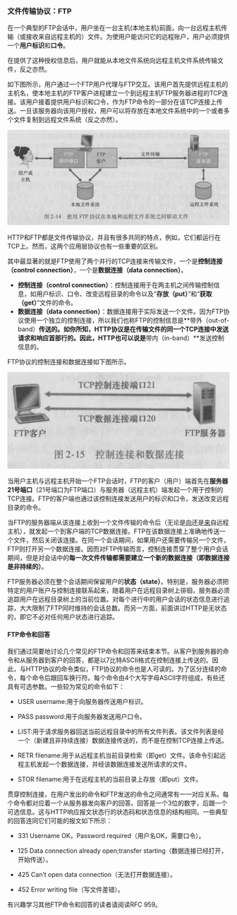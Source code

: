 ### 文件传输协议：FTP

​		在一个典型的FTP会话中，用户坐在一台主机(本地主机)前面，向一台远程主机传输（或接收来自远程主机的）文件。为使用户能访问它的远程账户，用户必须提供一个**用户标识**和**口令**。

​		在提供了这种授权信息后，用户就能从本地文件系统向远程主机文件系统传输文件，反之亦然。

​		如下图所示，用户通过一个FTP用户代理与FTP交互。该用户首先提供远程主机的主机名，使本地主机的FTP客户进程建立一个到远程主机FTP服务器进程的TCP连接。该用户接着提供用户标识和口令，作为FTP命令的一部分在该TCP连接上传送。一旦该服务器向该用户授权，用户可以将存放在本地文件系统中的一个或者多个文件复制到远程文件系统（反之亦然）。

![03FTP流程](./MarkDownImage/03FTP流程.png)

​		HTTP和FTP都是文件传输协议，并且有很多共同的特点，例如，它们都运行在TCP上。然而，这两个应用层协议也有一些重要的区别。

​		其中最显著的就是FTP使用了两个并行的TCP连接来传输文件，一个是**控制连接（control connection）**，一个是**数据连接（data connection）**。

- **控制连接（control connection）**：控制连接用于在两主机之间传输控制信息，如用户标识、口令、改变远程目录的命令以及“**存放（put）**”和“**获取（get）**”文件的命令。
- **数据连接（data connection）**：数据连接用于实际发送一个文件。因为FTP协议使用一个独立的控制连接，所以我们也称FTP的控制信息是**带外（out-of-band）**传送的。如你所知，HTTP协议是在传输文件的同一个TCP连接中发送请求和响应首部行的。因此，HTTP也可以说是**带内（in-band）**发送控制信息的。

FTP协议的控制连接和数据连接如下图所示。

![03控制连接和数据连接](./MarkDownImage/03控制连接和数据连接.png)

​		当用户主机与远程主机开始一个FTP会话时，FTP的客户（用户）端首先在**服务器21号端口**（21号端口为FTP端口）与服务器（远程主机）端发起一个用于控制的TCP连接。FTP的客户端也通过该控制连接发送用户的标识和口令，发送改变远程目录的命令。

​		当FTP的服务器端从该连接上收到一个文件传输的命令后（无论是<u>向</u>还是<u>来</u>自远程主机），就发起一个到客户端的TCP数据连接。FTP在该数据连接上准确地传送一个文件，然后关闭该连接。在同一个会话期间，如果用户还需要传输另一个文件，FTP则打开另一个数据连接。因而对FTP传输而言，控制连接贯穿了整个用户会话期间，但是对会话中的**每一次文件传输都需要建立一个新的数据连接（即数据连接是非持续的）**。

​		FTP服务器必须在整个会话期间保留用户的**状态（state）**。特别是，服务器必须把特定的用户账户与控制连接联系起来，随着用户在远程目录树上徘徊，服务器必须追踪用户在远程目录树上的当前位置。对每个进行中的用户会话的状态信息进行追踪，大大限制了FTP同时维持的会话总数。而另一方面，前面讲过HTTP是无状态的，即它不必对任何用户状态进行追踪。



#### FTP命令和回答

​		我们通过简要地讨论几个常见的FTP命令和回答来结束本节。从客户到服务器的命令和从服务器到客户的回答，都是以7比特ASCII格式在控制连接上传送的。因此，与HTTP协议的命令类似，FTP协议的命令也是人可读的。为了区分连续的命令，每个命令后跟回车换行符。每个命令由4个大写字母ASCII字符组成，有些还具有可选参数。一些较为常见的命令如下：

- USER username:用于向服务器传送用户标识。

- PASS password:用于向服务器发送用户口令。

- LIST:用于请求服务器回送当前远程目录中的所有文件列表。该文件列表是经一个（新建且非持续连接）数据连接传送的，而不是在控制TCP连接上传送。

- RETR filename:用于从远程主机当前目录检索（即get）文件。该命令引起远程主机发起一个数据连接，并经该数据连接发送所请求的文件。

- STOR filename:用于在远程主机的当前目录上存放（即put）文件。


​		贯穿控制连接，在用户发出的命令和FTP发送的命令之间通常有一一对应关系。每个命令都对应着一个从服务器发向客户的回答。回答是一个3位的数字，后跟一个可选信息。这与HTTP响应报文状态行的状态码和状态信息的结构相同。一些典型的回答连同它们可能的报文如下所示：

- 331 Username OK，Password required（用户名OK，需要口令）。

- 125 Data connection already open;transfer starting（数据连接已经打开，开始传送）。

- 425 Can’t open data connection（无法打开数据连接）。

- 452 Error writing file（写文件差错）。

有兴趣学习其他FTP命令和回答的读者请阅读RFC 959。